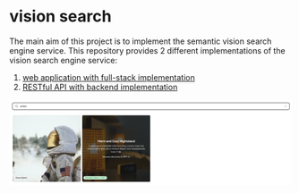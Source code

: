 # vision search

The main aim of this project is to implement the semantic vision search engine service.
This repository provides 2 different implementations of the vision search engine service:

1. [web application with full-stack implementation](./frontend)
2. [RESTful API with backend implementation](./backend/)

![vision search web](./imgs/screenshot.png)

